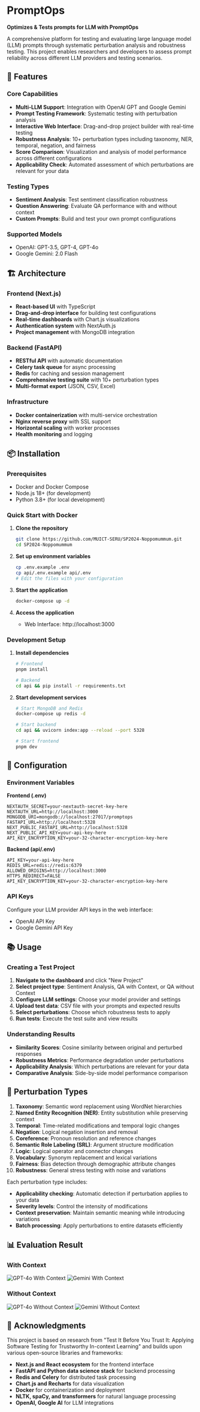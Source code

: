# PromptOps

**Optimizes & Tests prompts for LLM with PromptOps**

A comprehensive platform for testing and evaluating large language model (LLM) prompts through systematic perturbation analysis and robustness testing. This project enables researchers and developers to assess prompt reliability across different LLM providers and testing scenarios.

## 🚀 Features

### Core Capabilities
- **Multi-LLM Support**: Integration with OpenAI GPT and Google Gemini
- **Prompt Testing Framework**: Systematic testing with perturbation analysis
- **Interactive Web Interface**: Drag-and-drop project builder with real-time testing
- **Robustness Analysis**: 10+ perturbation types including taxonomy, NER, temporal, negation, and fairness
- **Score Comparison**: Visualization and analysis of model performance across different configurations
- **Applicability Check**: Automated assessment of which perturbations are relevant for your data

### Testing Types
- **Sentiment Analysis**: Test sentiment classification robustness
- **Question Answering**: Evaluate QA performance with and without context
- **Custom Prompts**: Build and test your own prompt configurations

### Supported Models
- OpenAI: GPT-3.5, GPT-4, GPT-4o
- Google Gemini: 2.0 Flash

## 🏗️ Architecture

### Frontend (Next.js)
- **React-based UI** with TypeScript
- **Drag-and-drop interface** for building test configurations
- **Real-time dashboards** with Chart.js visualizations
- **Authentication system** with NextAuth.js
- **Project management** with MongoDB integration

### Backend (FastAPI)
- **RESTful API** with automatic documentation
- **Celery task queue** for async processing
- **Redis** for caching and session management
- **Comprehensive testing suite** with 10+ perturbation types
- **Multi-format export** (JSON, CSV, Excel)

### Infrastructure
- **Docker containerization** with multi-service orchestration
- **Nginx reverse proxy** with SSL support
- **Horizontal scaling** with worker processes
- **Health monitoring** and logging

## 📦 Installation

### Prerequisites
- Docker and Docker Compose
- Node.js 18+ (for development)
- Python 3.8+ (for local development)

### Quick Start with Docker

1. **Clone the repository**
   ```bash
   git clone https://github.com/MUICT-SERU/SP2024-Noppomummum.git
   cd SP2024-Noppomummum
   ```

2. **Set up environment variables**
   ```bash
   cp .env.example .env
   cp api/.env.example api/.env
   # Edit the files with your configuration
   ```

3. **Start the application**
   ```bash
   docker-compose up -d
   ```

4. **Access the application**
   - Web Interface: http://localhost:3000

### Development Setup

1. **Install dependencies**
   ```bash
   # Frontend
   pnpm install
   
   # Backend
   cd api && pip install -r requirements.txt
   ```

2. **Start development services**
   ```bash
   # Start MongoDB and Redis
   docker-compose up redis -d
   
   # Start backend
   cd api && uvicorn index:app --reload --port 5328
   
   # Start frontend
   pnpm dev
   ```

## 🔧 Configuration

### Environment Variables

**Frontend (.env)**
```env
NEXTAUTH_SECRET=your-nextauth-secret-key-here
NEXTAUTH_URL=http://localhost:3000
MONGODB_URI=mongodb://localhost:27017/promptops
FASTAPI_URL=http://localhost:5328
NEXT_PUBLIC_FASTAPI_URL=http://localhost:5328
NEXT_PUBLIC_API_KEY=your-api-key-here
API_KEY_ENCRYPTION_KEY=your-32-character-encryption-key-here
```

**Backend (api/.env)**
```env
API_KEY=your-api-key-here
REDIS_URL=redis://redis:6379
ALLOWED_ORIGINS=http://localhost:3000
HTTPS_REDIRECT=FALSE
API_KEY_ENCRYPTION_KEY=your-32-character-encryption-key-here
```

### API Keys
Configure your LLM provider API keys in the web interface:
- OpenAI API Key
- Google Gemini API Key

## 📚 Usage

### Creating a Test Project

1. **Navigate to the dashboard** and click "New Project"
2. **Select project type**: Sentiment Analysis, QA with Context, or QA without Context
3. **Configure LLM settings**: Choose your model provider and settings
4. **Upload test data**: CSV file with your prompts and expected results
5. **Select perturbations**: Choose which robustness tests to apply
6. **Run tests**: Execute the test suite and view results

### Understanding Results

- **Similarity Scores**: Cosine similarity between original and perturbed responses
- **Robustness Metrics**: Performance degradation under perturbations
- **Applicability Analysis**: Which perturbations are relevant for your data
- **Comparative Analysis**: Side-by-side model performance comparison

## 🧪 Perturbation Types

1. **Taxonomy**: Semantic word replacement using WordNet hierarchies
2. **Named Entity Recognition (NER)**: Entity substitution while preserving context
3. **Temporal**: Time-related modifications and temporal logic changes
4. **Negation**: Logical negation insertion and removal
5. **Coreference**: Pronoun resolution and reference changes
6. **Semantic Role Labeling (SRL)**: Argument structure modification
7. **Logic**: Logical operator and connector changes
8. **Vocabulary**: Synonym replacement and lexical variations
9. **Fairness**: Bias detection through demographic attribute changes
10. **Robustness**: General stress testing with noise and variations

Each perturbation type includes:
- **Applicability checking**: Automatic detection if perturbation applies to your data
- **Severity levels**: Control the intensity of modifications
- **Context preservation**: Maintain semantic meaning while introducing variations
- **Batch processing**: Apply perturbations to entire datasets efficiently

## 📊 Evaluation Result

### With Context
![GPT-4o With Context](assets/with_context_gpt.png)
![Gemini With Context](assets/with_context_gemini.png)

### Without Context
![GPT-4o Without Context](assets/without_context_gpt.png)
![Gemini Without Context](assets/without_context_gemini.png)


## 🙏 Acknowledgments

This project is based on research from "Test It Before You Trust It: Applying Software Testing for Trustworthy In-context Learning" and builds upon various open-source libraries and frameworks:

- **Next.js and React ecosystem** for the frontend interface
- **FastAPI and Python data science stack** for backend processing
- **Redis and Celery** for distributed task processing
- **Chart.js and Recharts** for data visualization
- **Docker** for containerization and deployment
- **NLTK, spaCy, and transformers** for natural language processing
- **OpenAI, Google AI** for LLM integrations
